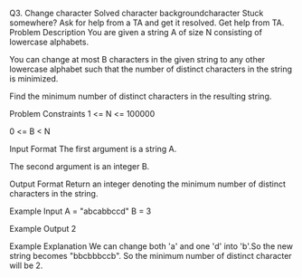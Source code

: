 Q3. Change character
Solved
character backgroundcharacter
Stuck somewhere?
Ask for help from a TA and get it resolved.
Get help from TA.
Problem Description
You are given a string A of size N consisting of lowercase alphabets.

You can change at most B characters in the given string to any other lowercase alphabet such that the number of distinct characters in the string is minimized.

Find the minimum number of distinct characters in the resulting string.



Problem Constraints
1 <= N <= 100000

0 <= B < N



Input Format
The first argument is a string A.

The second argument is an integer B.



Output Format
Return an integer denoting the minimum number of distinct characters in the string.



Example Input
A = "abcabbccd"
B = 3



Example Output
2



Example Explanation
We can change both 'a' and one 'd' into 'b'.So the new string becomes "bbcbbbccb".
So the minimum number of distinct character will be 2.

